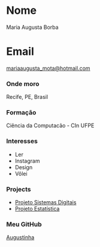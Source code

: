 # Nome
Maria Augusta Borba
# Email
mariaaugusta_mota@hotmail.com

### Onde moro
Recife, PE, Brasil

### Formação
Ciência da Computacão - CIn UFPE

### Interesses
- Ler
- Instagram
- Design
- Vôlei


### Projects
- [Projeto Sistemas Digitais](https://github.com/mariaaugustamb/ProjetoSD_V2)
- [Projeto Estatística](https://github.com/mariaaugustamb/ProjetoEstatistica) 

### Meu GitHub
[Augustinha](https://github.com/mariaaugustamb)